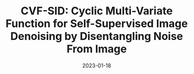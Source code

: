 ---
layout: seminar-post
title: 'CVF-SID: Cyclic Multi-Variate Function for Self-Supervised Image Denoising by Disentangling Noise From Image'
subtitle: ''
categories: "Computer Vision"
tags: ['Denoising']
date: 2023-01-18
pdf_url: 'https://drive.google.com/file/d/1AU5PzkXIPATy_JtTUeMzJxqp3YstmxMO/preview'
---